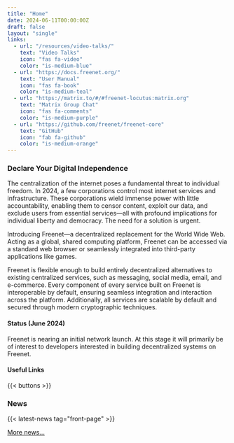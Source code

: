 ```yaml
---
title: "Home"
date: 2024-06-11T00:00:00Z
draft: false
layout: "single"
links:
  - url: "/resources/video-talks/"
    text: "Video Talks"
    icon: "fas fa-video"
    color: "is-medium-blue"
  - url: "https://docs.freenet.org/"
    text: "User Manual"
    icon: "fas fa-book"
    color: "is-medium-teal"
  - url: "https://matrix.to/#/#freenet-locutus:matrix.org"
    text: "Matrix Group Chat"
    icon: "fas fa-comments"
    color: "is-medium-purple"
  - url: "https://github.com/freenet/freenet-core"
    text: "GitHub"
    icon: "fab fa-github"
    color: "is-medium-orange"
---
```


### Declare Your Digital Independence

The centralization of the internet poses a fundamental threat to individual
freedom. In 2024, a few corporations control most internet services and
infrastructure. These corporations wield immense power with little
accountability, enabling them to censor content, exploit our data, and exclude
users from essential services—all with profound implications for individual 
liberty and democracy. The need for a solution is urgent.

Introducing Freenet—a decentralized replacement for the World Wide Web. Acting
as a global, shared computing platform, Freenet can be accessed via a standard
web browser or seamlessly integrated into third-party applications like games.

Freenet is flexible enough to build entirely decentralized alternatives to
existing centralized services, such as messaging, social media, email, and
e-commerce. Every component of every service built on Freenet is interoperable
by default, ensuring seamless integration and interaction across the platform.
Additionally, all services are scalable by default and secured through modern
cryptographic techniques.

#### Status (June 2024)

Freenet is nearing an initial network launch. At this stage it will primarily be
of interest to developers interested in building decentralized systems on
Freenet.

#### Useful Links

{{< buttons >}}

### News

{{< latest-news tag="front-page" >}}

[More news...](news)
